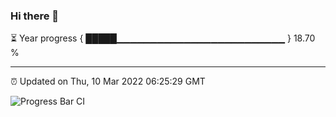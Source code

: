 ### Hi there 👋

⏳ Year progress { █████▁▁▁▁▁▁▁▁▁▁▁▁▁▁▁▁▁▁▁▁▁▁▁▁▁ } 18.70 %

---

⏰ Updated on Thu, 10 Mar 2022 06:25:29 GMT

![Progress Bar CI](https://github.com/ZhaoGui/ZhaoGui/workflows/Progress%20Bar%20CI/badge.svg)
